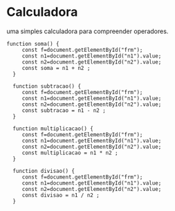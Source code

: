 # Calculadora
uma simples calculadora para compreender operadores.


    function soma() {
         const f=document.getElementById("frm");
         const n1=document.getElementById("n1").value;
         const n2=document.getElementById("n2").value;
         const soma = n1 + n2 ;
      }

      function subtracao() {
         const f=document.getElementById("frm");
         const n1=document.getElementById("n1").value;
         const n2=document.getElementById("n2").value;
         const subtracao = n1 - n2 ;
      } 

      function multiplicacao() {
         const f=document.getElementById("frm");
         const n1=document.getElementById("n1").value;
         const n2=document.getElementById("n2").value;
         const multiplicacao = n1 * n2 ;
      } 

      function divisao() {
         const f=document.getElementById("frm");
         const n1=document.getElementById("n1").value;
         const n2=document.getElementById("n2").value;
         const divisao = n1 / n2 ;
      } 
